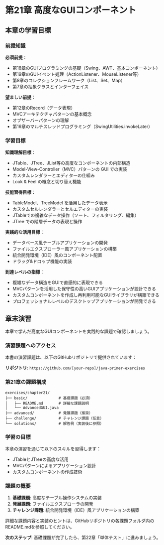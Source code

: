 # 第21章 高度なGUIコンポーネント

## 本章の学習目標

### 前提知識

**必須前提**：
- 第18章のGUIプログラミングの基礎（Swing、AWT、基本コンポーネント）
- 第19章のGUIイベント処理（ActionListener、MouseListener等）
- 第8章のコレクションフレームワーク（List、Set、Map）
- 第7章の抽象クラスとインターフェイス

**望ましい前提**：
- 第12章のRecord（データ表現）
- MVCアーキテクチャパターンの基本概念
- オブザーバーパターンの理解
- 第16章のマルチスレッドプログラミング（SwingUtilities.invokeLater）

### 学習目標

**知識理解目標**：
- JTable、JTree、JList等の高度なコンポーネントの内部構造
- Model-View-Controller（MVC）パターンの GUI での実装
- カスタムレンダラーとエディターの仕組み
- Look & Feel の概念と切り替え機能

**技能習得目標**：
- TableModel、TreeModel を活用したデータ表示
- カスタムセルレンダラーとセルエディターの実装
- JTableでの複雑なデータ操作（ソート、フィルタリング、編集）
- JTree での階層データの表現と操作

**実践的な活用目標**：
- データベース風テーブルアプリケーションの開発
- ファイルエクスプローラー風アプリケーションの構築
- 統合開発環境（IDE）風のコンポーネント配置
- ドラッグ&ドロップ機能の実装

**到達レベルの指標**：
- 複雑なデータ構造をGUIで直感的に表現できる
- MVCパターンを活用した保守性の高いGUIアプリケーションが設計できる
- カスタムコンポーネントを作成し再利用可能なGUIライブラリが構築できる
- プロフェッショナルレベルのデスクトップアプリケーションが開発できる

## 章末演習

本章で学んだ高度なGUIコンポーネントを実践的な課題で確認しましょう。

### 演習課題へのアクセス

本書の演習課題は、以下のGitHubリポジトリで提供されています：

**リポジトリ**: `https://github.com/[your-repo]/java-primer-exercises`

### 第21章の課題構成

```
exercises/chapter21/
├── basic/              # 基礎課題（必須）
│   ├── README.md       # 詳細な課題説明
│   └── AdvancedGUI.java
├── advanced/           # 発展課題（推奨）
├── challenge/          # チャレンジ課題（任意）
└── solutions/          # 解答例（実装後に参照）
```

### 学習の目標

本章の演習を通じて以下のスキルを習得します：
- JTableとJTreeの高度な活用
- MVCパターンによるアプリケーション設計
- カスタムコンポーネントの作成技術

### 課題の概要

1. **基礎課題**: 高度なテーブル操作システムの実装
2. **発展課題**: ファイルエクスプローラの開発
3. **チャレンジ課題**: 統合開発環境（IDE）風アプリケーションの構築

詳細な課題内容と実装のヒントは、GitHubリポジトリの各課題フォルダ内のREADME.mdを参照してください。

**次のステップ**: 基礎課題が完了したら、第22章「単体テスト」に進みましょう。
